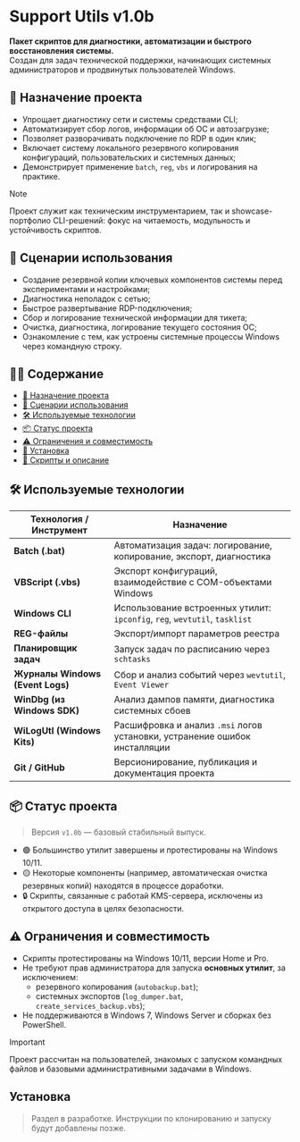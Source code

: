 # Support Utils v1.0b

**Пакет скриптов для диагностики, автоматизации и быстрого восстановления системы.**  
Создан для задач технической поддержки, начинающих системных администраторов и продвинутых пользователей Windows.

## 🔧 Назначение проекта

- Упрощает диагностику сети и системы средствами CLI;
- Автоматизирует сбор логов, информации об ОС и автозагрузке;
- Позволяет разворачивать подключение по RDP в один клик;
- Включает систему локального резервного копирования конфигураций, пользовательских и системных данных;
- Демонстрирует применение `batch`, `reg`, `vbs` и логирования на практике.

> [!NOTE]
> Проект служит как техническим инструментарием, так и showcase-портфолио CLI-решений: фокус на читаемость, модульность и устойчивость скриптов.

## 🧩 Сценарии использования

- Создание резервной копии ключевых компонентов системы перед экспериментами и настройками;
- Диагностика неполадок с сетью;
- Быстрое развертывание RDP-подключения;
- Сбор и логирование технической информации для тикета;
- Очистка, диагностика, логирование текущего состояния ОС;
- Ознакомление с тем, как устроены системные процессы Windows через командную строку.


## 👨‍💻 Содержание

- [🔧 Назначение проекта](#-назначение-проекта)
- [🧩 Сценарии использования](#-сценарии-использования)
- [🛠️ Используемые технологии](#-используемые-технологии)
- [📦 Статус проекта](#-статус-проекта)
- [⚠️ Ограничения и совместимость](#️-ограничения-и-совместимость)
- [🚀 Установка](#-установка)
- [📄 Скрипты и описание](#-скрипты-и-описание)

## 🛠️ Используемые технологии

| Технология / Инструмент     | Назначение                                                                 |
|-----------------------------|----------------------------------------------------------------------------|
| **Batch (.bat)**            | Автоматизация задач: логирование, копирование, экспорт, диагностика       |
| **VBScript (.vbs)**         | Экспорт конфигураций, взаимодействие с COM-объектами Windows               |
| **Windows CLI**             | Использование встроенных утилит: `ipconfig`, `reg`, `wevtutil`, `tasklist`|
| **REG-файлы**               | Экспорт/импорт параметров реестра                                         |
| **Планировщик задач**       | Запуск задач по расписанию через `schtasks`                         |
| **Журналы Windows (Event Logs)** | Сбор и анализ событий через `wevtutil`, `Event Viewer`                |
| **WinDbg (из Windows SDK)** | Анализ дампов памяти, диагностика системных сбоев                         |
| **WiLogUtl (Windows Kits)** | Расшифровка и анализ `.msi` логов установки, устранение ошибок инсталляции|
| **Git / GitHub**            | Версионирование, публикация и документация проекта    |

## 📦 Статус проекта

> Версия `v1.0b` — базовый стабильный выпуск.

- 🟢 Большинство утилит завершены и протестированы на Windows 10/11.
- 🟡 Некоторые компоненты (например, автоматическая очистка резервных копий) находятся в процессе доработки.
- 🔒 Скрипты, связанные с работай KMS-сервера, исключены из открытого доступа в целях безопасности.

## ⚠️ Ограничения и совместимость

- Скрипты протестированы на Windows 10/11, версии Home и Pro.
- Не требуют прав администратора для запуска **основных утилит**, за исключением:
  - резервного копирования (`autobackup.bat`);
  - системных экспортов (`log_dumper.bat`, `create_services_backup.vbs`);
- Не поддерживаются в Windows 7, Windows Server и сборках без PowerShell.

> [!IMPORTANT]
> Проект рассчитан на пользователей, знакомых с запуском командных файлов и базовыми административными задачами в Windows.

## Установка

> Раздел в разработке. Инструкции по клонированию и запуску будут добавлены позже.

